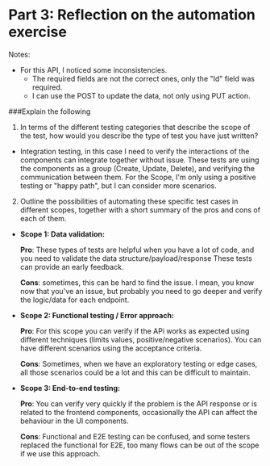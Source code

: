 # Part 3: Reflection on the automation exercise

Notes:
- For this API, I noticed some inconsistencies.
    - The required fields are not the correct ones, only the "Id" field was required. 
    - I can use the POST to update the data, not only using PUT action.

###Explain the following

1. In terms of the different testing categories that describe the scope of the test,
   how would you describe the type of test you have just written?
   
    
- Integration testing, in this case I need to verify the interactions of the components can integrate together without issue.
   These tests are using the components as a group (Create, Update, Delete), and verifying the communication between them.
   For the Scope, I'm only using a positive testing or "happy path", but I can consider more scenarios. 
   
2. Outline the possibilities of automating these specific test cases in different scopes, together with a short summary of the pros and cons of each of them.


- **Scope 1: Data validation:**
  
    **Pro**: These types of tests are helpful when you have a lot of code, and you need to validate the data structure/payload/response 
These tests can provide an early feedback.
    
    **Cons**: sometimes, this can be hard to find the issue. I mean, you know now that you've an issue, 
but probably you need to go deeper and verify the logic/data for each endpoint.


- **Scope 2: Functional testing / Error approach:**
    
    **Pro**: For this scope you can verify if the APi works as expected using different techniques (limits values, positive/negative scenarios).
  You can have different scenarios using the acceptance criteria.
  
    **Cons**: Sometimes, when we have an exploratory testing or edge cases, all those scenarios could be a lot and this can be difficult to maintain.
  

- **Scope 3: End-to-end testing:**
    
    **Pro**: You can verify very quickly if the problem is the API response or is related to the frontend components, occasionally the API can affect the behaviour in the UI components.
  
    **Cons**: Functional and E2E testing can be confused, and some testers replaced the functional for E2E, too many flows can be out of the scope if we use this approach.


